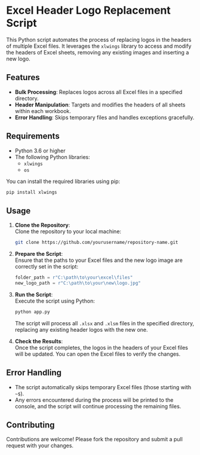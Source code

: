 # Excel Header Logo Replacement Script

This Python script automates the process of replacing logos in the headers of multiple Excel files. It leverages the `xlwings` library to access and modify the headers of Excel sheets, removing any existing images and inserting a new logo.

## Features

- **Bulk Processing**: Replaces logos across all Excel files in a specified directory.
- **Header Manipulation**: Targets and modifies the headers of all sheets within each workbook.
- **Error Handling**: Skips temporary files and handles exceptions gracefully.

## Requirements

- Python 3.6 or higher
- The following Python libraries:
  - `xlwings`
  - `os`

You can install the required libraries using pip:

```bash
pip install xlwings
```

## Usage

1. **Clone the Repository**:  
   Clone the repository to your local machine:

   ```bash
   git clone https://github.com/yourusername/repository-name.git
   ```

2. **Prepare the Script**:  
   Ensure that the paths to your Excel files and the new logo image are correctly set in the script:

   ```python
   folder_path = r"C:\path\to\your\excel\files"
   new_logo_path = r"C:\path\to\your\new\logo.jpg"
   ```

3. **Run the Script**:  
   Execute the script using Python:

   ```bash
   python app.py
   ```

   The script will process all `.xlsx` and `.xlsm` files in the specified directory, replacing any existing header logos with the new one.

4. **Check the Results**:  
   Once the script completes, the logos in the headers of your Excel files will be updated. You can open the Excel files to verify the changes.

## Error Handling

- The script automatically skips temporary Excel files (those starting with `~$`).
- Any errors encountered during the process will be printed to the console, and the script will continue processing the remaining files.

## Contributing

Contributions are welcome! Please fork the repository and submit a pull request with your changes.

